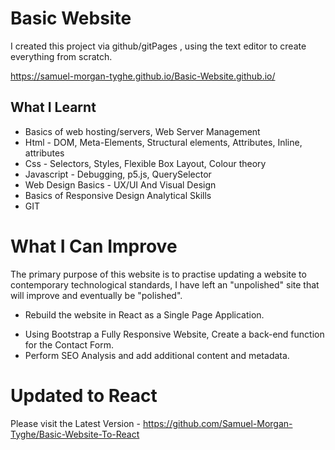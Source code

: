 # Basic Website
I created this project via github/gitPages , using the text editor to create everything from scratch.

https://samuel-morgan-tyghe.github.io/Basic-Website.github.io/

## What I Learnt
* Basics of web hosting/servers, Web Server Management
* Html - DOM, Meta-Elements, Structural elements, Attributes, Inline, attributes 
* Css - Selectors, Styles, Flexible Box Layout, Colour theory
* Javascript - Debugging, p5.js, QuerySelector
* Web Design Basics - UX/UI And Visual Design
* Basics of Responsive Design
Analytical Skills
* GIT



# What I Can Improve
The primary purpose of this website is to practise updating a website to contemporary technological standards,
I have left an "unpolished" site that will improve and eventually be "polished".

- Rebuild the website in React as a Single Page Application.
* Using Bootstrap a Fully Responsive Website, Create a back-end function for the Contact Form. 
* Perform SEO Analysis and add additional content and metadata.


# Updated to React
Please visit the Latest Version - https://github.com/Samuel-Morgan-Tyghe/Basic-Website-To-React
